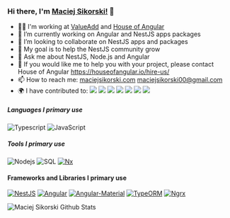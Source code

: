 ### Hi there, I'm [Maciej Sikorski!](http://maciejsikorski.com) 👋

- 🧑‍💻 I'm working at [ValueAdd](https://valueadd.pl) and [House of Angular](https://houseofangular.com)
- 🔭 I’m currently working on Angular and NestJS apps packages
- 👯 I’m looking to collaborate on NestJS apps and packages
- 💪 My goal is to help the NestJS community grow
- 💬 Ask me about NestJS, Node.js and Angular
- 💼 If you would like me to help you with your project, please contact House of Angular https://houseofangular.io/hire-us/
- 📫 How to reach me: [maciejsikorski.com](http://maciejsikorski.com) [maciejsikorski00@gmail.com](mailto:maciejsikorski00@gmail.com)
- 🌍 I have contributed to: [![](https://img.shields.io/badge/-@nestjs/typeorm-000000?style=flat&logo=NestJS&logoColor=ed1543)](https://github.com/nestjs/typeorm) 
[![](https://img.shields.io/badge/-@nestjs/cli-000000?style=flat&logo=NestJS&logoColor=ed1543)](https://github.com/nestjs/cli) 
[![](https://img.shields.io/badge/-@nestjs/schematics-000000?style=flat&logo=NestJS&logoColor=ed1543)](https://github.com/nestjs/schematics)
[![](https://img.shields.io/badge/-nestjsdocs-000000?style=flat&logo=NestJS&logoColor=ed1543)](https://github.com/nestjs/docs.nestjs.com)
[![](https://img.shields.io/badge/-Pimp%20My%20Pr-000000)](https://github.com/valueadd-poland/pimp-my-pr)
[![](https://img.shields.io/badge/-@valueadd/typed%20urls-000000)](https://github.com/valueadd-poland/ts-packages)
[![](https://img.shields.io/badge/-@sikora00/nestjs-000000)](https://github.com/Sikora00/packages)


##### Languages I primary use

![Typescript](https://img.shields.io/badge/-Typescript-000000?style=flat&logo=Typescript&logoColor=6f97cc)
![JavaScript](https://img.shields.io/badge/-Javascript-000000?style=flat&logo=JavaScript)

##### Tools I primary use
![Nodejs](https://img.shields.io/badge/-Node.js-000000?style=flat&logo=node.js)
![SQL](https://img.shields.io/badge/-SQL-000000?style=flat&logo=postgresql&logoColor=32648c)
[![Nx](https://img.shields.io/badge/-Nx-000000?style=flat)](https://nx.dev)

#### Frameworks and Libraries I primary use

[![NestJS](https://img.shields.io/badge/-Nest-000000?style=flat&logo=NestJS&logoColor=ed1543)](https://nestjs.com/)
[![Angular](https://img.shields.io/badge/-Angular-000000?style=flat&logo=Angular&logoColor=dd0132)](https://angular.io/)
[![Angular-Material](https://img.shields.io/badge/-Angular%20Material-000000?style=flat&logo=Material%20Design)](https://material.angular.io/)
[![TypeORM](https://img.shields.io/badge/-TypeORM-000000?style=flat&logo=Antd)](https://typeorm.io/#/)
[![Ngrx](https://img.shields.io/badge/-Ngrx-000000?style=flat&logo=ReactiveX&logoColor=ba2bd3)](https://ngrx.io/)

![Maciej Sikorski Github Stats](https://github-readme-stats.anuraghazra1.vercel.app/api?username=Sikora00&show_icons=true&include_all_commits=true&theme=tokyonight)
